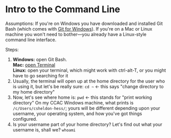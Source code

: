 Intro to the Command Line
=========================

Assumptions: If you're on Windows you have downloaded and installed Git Bash (which comes with [Git for Windows](https://gitforwindows.org/)). If you're on a Mac or Linux machine you won't need to bother&mdash;you already have a Linux-style command line interface.

Steps:
1. **Windows:** open Git Bash.<br />**Mac:** [open Terminal](https://support.apple.com/guide/terminal/open-or-quit-terminal-apd5265185d-f365-44cb-8b09-71a064a42125/mac)<br />**Linux:** open your terminal, which might work with ctrl-alt-T, or you might have to go searching for it 
2. Usually, the terminal will open up at the home directory for the user who is using it, but let's be really sure:
```cd ~``` &lt;- this says "change directory to my home directory"
3. Now, let's see where home is:
```pwd``` &lt;- this stands for "print working directory"
On my CCAC Windows machine, what prints is ```/c/Users/csheldon-hess/```; yours will be different depending upon your username, your operating system, and how you've got things configured.
4. Is your username part of your home directory? Let's find out what your username is, shall we?
```whoami```
